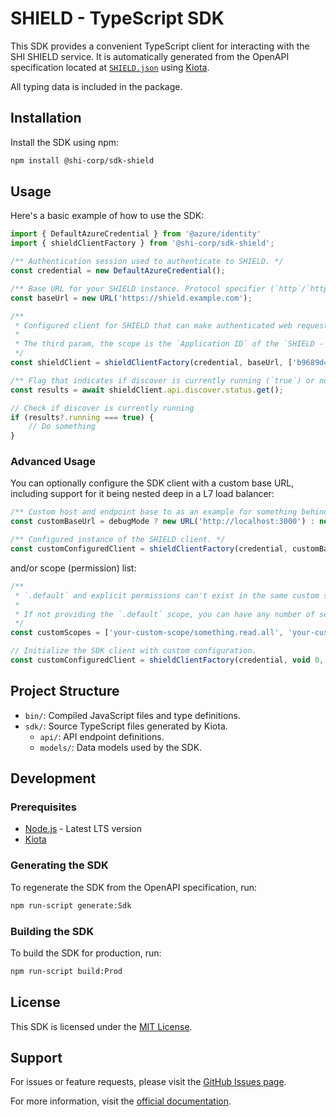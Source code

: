 # SHIELD - TypeScript SDK

This SDK provides a convenient TypeScript client for interacting with the SHI SHIELD service. It is automatically generated from the OpenAPI specification located at [`SHIELD.json`](https://github.com/Software-Hardware-Integration-Lab/OpenAPI/blob/main/specs/SHIELD.json) using [Kiota](https://github.com/microsoft/kiota).

All typing data is included in the package.

## Installation

Install the SDK using npm:

```bash
npm install @shi-corp/sdk-shield
```

## Usage

Here's a basic example of how to use the SDK:

```TypeScript
import { DefaultAzureCredential } from '@azure/identity'
import { shieldClientFactory } from '@shi-corp/sdk-shield';

/** Authentication session used to authenticate to SHIELD. */
const credential = new DefaultAzureCredential();

/** Base URL for your SHIELD instance. Protocol specifier (`http`/`https`) is required, even for localhost. */
const baseUrl = new URL('https://shield.example.com');

/**
 * Configured client for SHIELD that can make authenticated web requests against SDG.
 *
 * The third param, the scope is the `Application ID` of the `SHIELD - End User Login` app registration. This can also be found on SHIELD's `/Api/Auth/Id` endpoint.
 */
const shieldClient = shieldClientFactory(credential, baseUrl, ['b9689d4e-0036-4f2f-8430-07adedb9ae7c/.default']);

/** Flag that indicates if discover is currently running (`true`) or not (`false`). */
const results = await shieldClient.api.discover.status.get();

// Check if discover is currently running
if (results?.running === true) {
    // Do something
}
```

### Advanced Usage

You can optionally configure the SDK client with a custom base URL, including support for it being nested deep in a L7 load balancer:

```TypeScript
/** Custom host and endpoint base to as an example for something behind a layer 7 load balancer, E.g. Azure App Gateway or Azure API Gateway. If in debug mode, run against localhost. */
const customBaseUrl = debugMode ? new URL('http://localhost:3000') : new URL('https://custom-host.example.com/Ballance/Instance1/');

/** Configured instance of the SHIELD client. */
const customConfiguredClient = shieldClientFactory(credential, customBaseUrl);
```

and/or scope (permission) list:

```TypeScript
/**
 * `.default` and explicit permissions can't exist in the same custom scope list at the same time, Entra ID doesn't support this.
 *
 * If not providing the `.default` scope, you can have any number of scopes (permissions) listed in different array indexes.
 */
const customScopes = ['your-custom-scope/something.read.all', 'your-custom-scope/everything.readwrite.all'];

// Initialize the SDK client with custom configuration.
const customConfiguredClient = shieldClientFactory(credential, void 0, customScopes);
```

## Project Structure

- `bin/`: Compiled JavaScript files and type definitions.
- `sdk/`: Source TypeScript files generated by Kiota.
  - `api/`: API endpoint definitions.
  - `models/`: Data models used by the SDK.

## Development

### Prerequisites

- [Node.js](https://nodejs.org/) - Latest LTS version
- [Kiota](https://github.com/microsoft/kiota)

### Generating the SDK

To regenerate the SDK from the OpenAPI specification, run:

```bash
npm run-script generate:Sdk
```

### Building the SDK

To build the SDK for production, run:

```bash
npm run-script build:Prod
```

## License

This SDK is licensed under the [MIT License](./LICENSE).

## Support

For issues or feature requests, please visit the [GitHub Issues page](https://github.com/Software-Hardware-Integration-Lab/OpenAPI/issues).

For more information, visit the [official documentation](https://docs.shilab.com).
